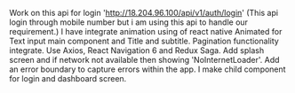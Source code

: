 Work on this api for login 'http://18.204.96.100/api/v1/auth/login' (This api login through mobile number but i am using this api to handle our requirement.)
I have integrate animation using of react native Animated for Text input main component and Title and subtitle.
Pagination functionality integrate.
Use Axios, React Navigation 6 and Redux Saga.
Add splash screen and if network not available then showing 'NoInternetLoader'.
Add an error boundary to capture errors within the app.
I make child component for login and dashboard screen.
